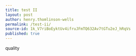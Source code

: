 ```yaml
---
title: test II
layout: post
author: henry.thomlinson-wells
permalink: /test-ii/
source-id: 1k_V7riBoEyktUv4ifruJFmTQ632Av7tGTu2eJ_hRqVs
published: true
---
```

quality

